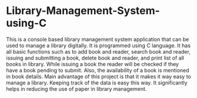 # Library-Management-System-using-C
This is a console based library management system application that can be used to manage a library digitally. 
It is programmed using C language.
It has all basic functions such as to add book and reader, search book and reader, issuing and submitting a book, delete book and reader, and print list of all books in library. While issuing a book the reader will be checked if they have a book pending to submit. Also, the availability of a book is mentioned in book details.
Main advantage of this project is that it makes it way easy to manage a library. Keeping track of the data is easy this way.
It significantly helps in reducing the use of paper in library management.

